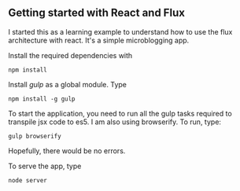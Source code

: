 ## Getting started with React and Flux

I started this as a learning example to understand how to use the flux architecture with react. It's a simple microblogging app.

Install the required dependencies with
```
npm install
```

Install *gulp* as a global module. Type
```
npm install -g gulp
```

To start the application, you need to run all the gulp tasks required to transpile jsx code to es5. I am also using browserify. To run, type:


```
gulp browserify
```

Hopefully, there would be no errors.

To serve the app, type
```
node server
```
